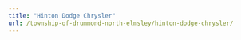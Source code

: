 ```yaml
---
title: "Hinton Dodge Chrysler"
url: /township-of-drummond-north-elmsley/hinton-dodge-chrysler/
---
```


